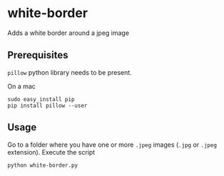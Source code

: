 # white-border
Adds a white border around a jpeg image

## Prerequisites
`pillow` python library needs to be present.

On a mac
```
sudo easy_install pip
pip install pillow --user
```

## Usage

Go to a folder where you have one or more `.jpeg` images (`.jpg` or `.jpeg` extension).
Execute the script

```
python white-border.py
```
